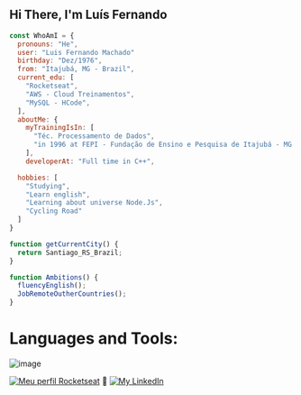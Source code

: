 ## Hi There, I'm Luís Fernando

```js
const WhoAmI = {
  pronouns: "He",
  user: "Luis Fernando Machado"
  birthday: "Dez/1976",
  from: "Itajubá, MG - Brazil",
  current_edu: [
    "Rocketseat",
    "AWS - Cloud Treinamentos", 
    "MySQL - HCode",
  ],
  aboutMe: {
    myTrainingIsIn: [
      "Téc. Processamento de Dados",
      "in 1996 at FEPI - Fundação de Ensino e Pesquisa de Itajubá - MG / Brazil"
    ],
    developerAt: "Full time in C++",

  hobbies: [
    "Studying",
    "Learn english",
    "Learning about universe Node.Js",
    "Cycling Road"
  ]
}

function getCurrentCity() {
  return Santiago_RS_Brazil;
}

function Ambitions() {
  fluencyEnglish();
  JobRemoteOutherCountries();
}
```

# Languages and Tools:
![image](https://user-images.githubusercontent.com/72364037/138800478-c0b20a21-3fd6-46cd-b860-d5ee0f736bfe.png)

[![Meu perfil Rocketseat](https://img.shields.io/badge/Meu%20Perfil-Rocketseat-brightgreen)](https://app.rocketseat.com.br/me/luis-fernando-m-04781)<spacer type="horizontal" width="100" height="100"> 📎 </spacer>[![My LinkedIn](https://img.shields.io/badge/JOB's-LinkedIn-informational)](https://www.linkedin.com/in/luis-fernando-machado-1472aa1b9/)
<!--
**luisfernandomgrs/luisfernandomgrs** is a ✨ _special_ ✨ repository because its `README.md` (this file) appears on your GitHub profile.

Here are some ideas to get you started:

- 🔭 I’m currently working on ...
- 🌱 I’m currently learning ...
- 👯 I’m looking to collaborate on ...
- 🤔 I’m looking for help with ...
- 💬 Ask me about ...
- 📫 How to reach me: ...
- 😄 Pronouns: ...
- ⚡ Fun fact: ...
-->
